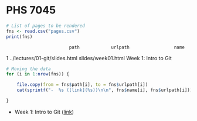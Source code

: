 
# PHS 7045

``` r
# List of pages to be rendered
fns <- read.csv("pages.csv")
print(fns)
```

                            path            urlpath                 name

1 ../lectures/01-git/slides.html slides/week01.html Week 1: Intro to Git

``` r
# Moving the data
for (i in 1:nrow(fns)) {

    file.copy(from = fns$path[i], to = fns$urlpath[i])
    cat(sprintf("-  %s ([link](%s))\n\n", fns$name[i], fns$urlpath[i]))

}
```

- Week 1: Intro to Git ([link](slides/week01.html))

